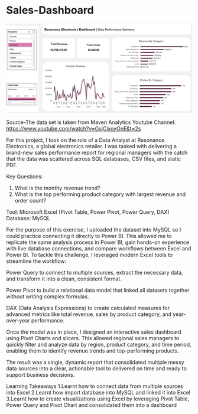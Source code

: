 # Sales-Dashboard

![image](Sales-Dashboard.png)

Source-The data set is taken from Maven Analytics Youtube Channel: https://www.youtube.com/watch?v=GsjCixoyOnE&t=2s

For this project, I took on the role of a Data Analyst at Resonance Electronics, a global electronics retailer. I was tasked with delivering a brand-new sales performance report for regional managers with the catch that the data was scattered across SQL databases, CSV files, and static PDF.

Key Questions:
1. What is the monthy revenue trend?
2. What is the top performing product category with largest revenue and order count?
   
Tool: Microsoft Excel (Pivot Table, Power Pivot, Power Query, DAX)
Database: MySQL

For the purpose of this exercise, I uploaded the dataset into MySQL so I could practice connecting it directly to Power BI. This allowed me to replicate the same analysis process in Power BI, gain hands-on experience with live database connections, and compare workflows between Excel and Power BI.
To tackle this challenge, I leveraged modern Excel tools to streamline the workflow:

Power Query to connect to multiple sources, extract the necessary data, and transform it into a clean, consistent format.

Power Pivot to build a relational data model that linked all datasets together without writing complex formulas.

DAX (Data Analysis Expressions) to create calculated measures for advanced metrics like total revenue, sales by product category, and year-over-year performance.

Once the model was in place, I designed an interactive sales dashboard using Pivot Charts and slicers. This allowed regional sales managers to quickly filter and analyze data by region, product category, and time period, enabling them to identify revenue trends and top-performing products.

The result was a single, dynamic report that consolidated multiple messy data sources into a clear, actionable tool to delivered on time and ready to support business decisions.

Learning Takeaways
1.Learnt how to connect data from multiple sources into Excel
2.Learnt how import database into MySQL and linked it into Excel
3.Learnt how to create visualizations using Excel by leveraging Pivot Table, Power Query and Pivot Chart and consolidated them into a dashboard

